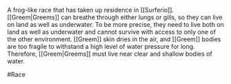 A frog-like race that has taken up residence in <span class="political-bodies-places">[[Surferio]]</span>. 
<span class="races">[[Greem|Greems]]</span> can breathe through either lungs or gills, so they can live on land as well as underwater.
To be more precise, they need to live both on land as well as underwater and cannot survive with access to only one of the other environment.  <span class="races">[[Greem]]</span> skin dries in the air, and <span class="races">[[Greem]]</span> bodies are too fragile to withstand a high level of water pressure for long.  
Therefore, <span class="races">[[Greem|Greems]]</span> must live near clear and shallow bodies of water.

#Race
